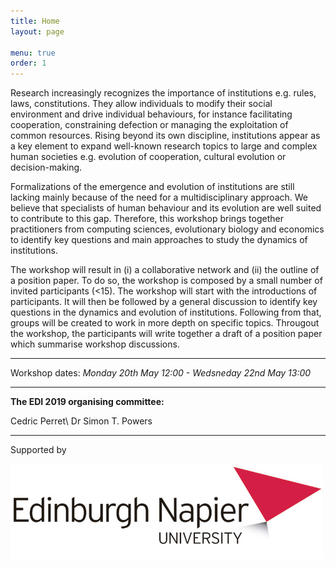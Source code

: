 ```yaml
---
title: Home
layout: page

menu: true
order: 1
---
```


Research increasingly recognizes the importance of institutions e.g. rules, laws, constitutions. They allow individuals to modify their social environment and drive individual behaviours, for instance facilitating cooperation, constraining defection or managing the exploitation of common resources. Rising beyond its own discipline, institutions appear as a key element to expand well-known research topics to large and complex human societies e.g. evolution of cooperation, cultural evolution or decision-making.

Formalizations of the emergence and evolution of institutions are still lacking mainly because of the need for a multidisciplinary approach. We believe that specialists of human behaviour and its evolution are well suited to contribute to this gap. Therefore, this workshop brings together practitioners from computing sciences, evolutionary biology and economics to identify key questions and main approaches to study the dynamics of institutions.

The workshop will result in (i) a collaborative network and (ii) the outline of a position paper.  To do so, the workshop is composed by a small number of invited participants (<15). The workshop will start with the introductions of participants. It will then be followed by a general discussion to identify key questions in the dynamics and evolution of institutions. Following from that, groups will be created to work in more depth on specific topics. Througout the workshop, the participants will write together a draft of a position paper which summarise workshop discussions.

___
Workshop dates: *Monday 20th May 12:00 - Wedsneday 22nd May 13:00*

___
**The EDI 2019 organising committee:**

Cedric Perret\\
Dr Simon T. Powers

___
Supported by 

![Edinburgh Napier University](/assets/img/napierLogo.jpg)
